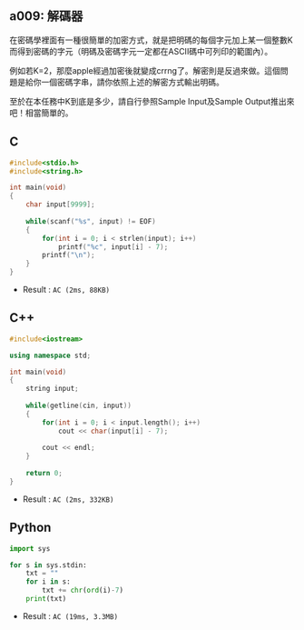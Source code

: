 ## a009: 解碼器
在密碼學裡面有一種很簡單的加密方式，就是把明碼的每個字元加上某一個整數K而得到密碼的字元（明碼及密碼字元一定都在ASCII碼中可列印的範圍內）。

例如若K=2，那麼apple經過加密後就變成crrng了。解密則是反過來做。這個問題是給你一個密碼字串，請你依照上述的解密方式輸出明碼。

至於在本任務中K到底是多少，請自行參照Sample Input及Sample Output推出來吧！相當簡單的。

## C
```C
#include<stdio.h>
#include<string.h>

int main(void)
{
	char input[9999];
	
	while(scanf("%s", input) != EOF)
	{
		for(int i = 0; i < strlen(input); i++)
			printf("%c", input[i] - 7);
		printf("\n");
	}
}
```
 * Result : `AC (2ms, 88KB)`

## C++
```C++
#include<iostream>

using namespace std;

int main(void)
{
	string input;
	
	while(getline(cin, input))
	{
		for(int i = 0; i < input.length(); i++)
			cout << char(input[i] - 7);
		
		cout << endl;
	}
	
	return 0;
}
```
 * Result : `AC (2ms, 332KB)`

## Python
```python
import sys

for s in sys.stdin:
    txt = ""
    for i in s:
        txt += chr(ord(i)-7)
    print(txt)
```
 * Result : `AC (19ms, 3.3MB)`

